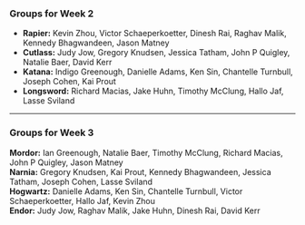 ### Groups for Week 2
- **Rapier:** Kevin Zhou, Victor Schaeperkoetter, Dinesh Rai, Raghav Malik, Kennedy Bhagwandeen, Jason Matney
- **Cutlass:** Judy Jow, Gregory Knudsen, Jessica Tatham, John P Quigley, Natalie Baer, David Kerr
- **Katana:**  Indigo Greenough, Danielle Adams, Ken Sin, Chantelle Turnbull, Joseph Cohen, Kai Prout
- **Longsword:** Richard Macias, Jake Huhn, Timothy McClung, Hallo Jaf, Lasse Sviland



 _____
 
### Groups for Week 3
**Mordor:** Ian Greenough, Natalie Baer, Timothy McClung, Richard Macias, John P Quigley, Jason Matney  
**Narnia:** Gregory Knudsen, Kai Prout, Kennedy Bhagwandeen, Jessica Tatham, Joseph Cohen, Lasse Sviland  
**Hogwartz:** Danielle Adams, Ken Sin, Chantelle Turnbull, Victor Schaeperkoetter, Hallo Jaf, Kevin Zhou  
**Endor:** Judy Jow, Raghav Malik, Jake Huhn, Dinesh Rai, David Kerr  
